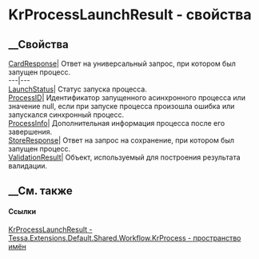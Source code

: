 # KrProcessLaunchResult - свойства
##  __Свойства
[CardResponse](P_Tessa_Extensions_Default_Shared_Workflow_KrProcess_KrProcessLaunchResult_CardResponse.htm)|
Ответ на универсальный запрос, при котором был запущен процесс.  
---|---  
[LaunchStatus](P_Tessa_Extensions_Default_Shared_Workflow_KrProcess_KrProcessLaunchResult_LaunchStatus.htm)|
Статус запуска процесса.  
[ProcessID](P_Tessa_Extensions_Default_Shared_Workflow_KrProcess_KrProcessLaunchResult_ProcessID.htm)|
Идентификатор запущенного асинхронного процесса или значение null, если при
запуске процесса произошла ошибка или запускался синхронный процесс.  
[ProcessInfo](P_Tessa_Extensions_Default_Shared_Workflow_KrProcess_KrProcessLaunchResult_ProcessInfo.htm)|
Дополнительная информация процесса после его завершения.  
[StoreResponse](P_Tessa_Extensions_Default_Shared_Workflow_KrProcess_KrProcessLaunchResult_StoreResponse.htm)|
Ответ на запрос на сохранение, при котором был запущен процесс.  
[ValidationResult](P_Tessa_Extensions_Default_Shared_Workflow_KrProcess_KrProcessLaunchResult_ValidationResult.htm)|
Объект, используемый для построения результата валидации.  
## __См. также
#### Ссылки
[KrProcessLaunchResult -
](T_Tessa_Extensions_Default_Shared_Workflow_KrProcess_KrProcessLaunchResult.htm)
[Tessa.Extensions.Default.Shared.Workflow.KrProcess - пространство
имён](N_Tessa_Extensions_Default_Shared_Workflow_KrProcess.htm)
